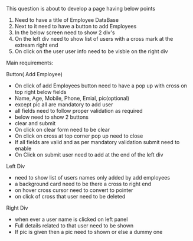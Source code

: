 This question is about to develop a page having below points

1. Need to have a title of Employee DataBase
2. Next to it need to have a button to add Employees
3. In the below screen need to show 2 div's
4. On the left div need to show list of users with a cross mark at the extream right end
5. On click on the user user info need to be visble on the right div

Main requirements:

Button( Add Employee)

- On click of add Employees button need to have a pop up with cross on top right below fields
- Name, Age, Mobile, Phone, Emial, pic(optional)
- except pic all are mandatory to add user
- all fields need to follow proper validation as required
- below need to show 2 buttons
- clear and submit
- On click on clear form need to be clear
- On click on cross at top corner pop up need to close
- If all fields are valid and as per mandatory validation submit need to enable
- On Click on submit user need to add at the end of the left div

Left Div

- need to show list of users names only added by add employees
- a background card need to be there a cross to right end
- on hover cross cursor need to convert to pointer
- on click of cross that user need to be deleted

Right Div

- when ever a user name is clicked on left panel
- Full details related to that user need to be shown
- If pic is given then a pic need to shown or else a dummy one
